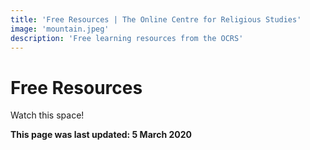 ```yaml
---
title: 'Free Resources | The Online Centre for Religious Studies'
image: 'mountain.jpeg'
description: 'Free learning resources from the OCRS'
---
```

# Free Resources

Watch this space!

**This page was last updated: 5 March 2020**
